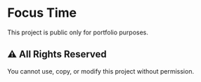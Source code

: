 # Focus Time

This project is public only for portfolio purposes.

## ⚠️ All Rights Reserved

You cannot use, copy, or modify this project without permission.